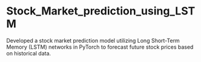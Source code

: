 # Stock_Market_prediction_using_LSTM
Developed a stock market prediction model utilizing Long Short-Term Memory (LSTM) networks in PyTorch to forecast future stock prices based on historical data.
